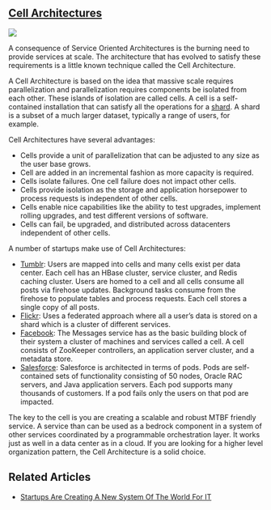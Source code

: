 ## [Cell Architectures](/blog/2012/5/9/cell-architectures.html)

    

    

![](http://farm9.staticflickr.com/8004/7159666952_1eebef3654_o.jpg)

A consequence of Service Oriented Architectures is the burning need to provide services at scale. The architecture that has evolved to satisfy these requirements is a little known technique called the Cell Architecture.  

A Cell Architecture is based on the idea that massive scale requires parallelization and parallelization requires components be isolated from each other. These islands of isolation are called cells. A cell is a self-contained installation that can satisfy all the operations for a [shard](http://highscalability.com/unorthodox-approach-database-design-coming-shard). A shard is a subset of a much larger dataset, typically a range of users, for example.   

Cell Architectures have several advantages:

*   Cells provide a unit of parallelization that can be adjusted to any size as the user base grows.
*   Cell are added in an incremental fashion as more capacity is required.
*   Cells isolate failures. One cell failure does not impact other cells.
*   Cells provide isolation as the storage and application horsepower to process requests is independent of other cells.
*   Cells enable nice capabilities like the ability to test upgrades, implement rolling upgrades, and test different versions of software.
*   Cells can fail, be upgraded, and distributed across datacenters independent of other cells.

A number of startups make use of Cell Architectures:

*   [Tumblr](http://highscalability.com/blog/2012/2/13/tumblr-architecture-15-billion-page-views-a-month-and-harder.html): Users are mapped into cells and many cells exist per data center. Each cell has an HBase cluster, service cluster, and Redis caching cluster. Users are homed to a cell and all cells consume all posts via firehose updates. Background tasks consume from the firehose to populate tables and process requests. Each cell stores a single copy of all posts.
*   [Flickr](http://highscalability.com/flickr-architecture): Uses a federated approach where all a user’s data is stored on a shard which is a cluster of different services.
*   [Facebook](http://highscalability.com/blog/2011/5/17/facebook-an-example-canonical-architecture-for-scaling-billi.html): The Messages service has as the basic building block of their system a cluster of machines and services called a cell. A cell consists of ZooKeeper controllers, an application server cluster, and a metadata store.
*   [Salesforce](http://developer.force.com/dreamforce/09/session/backstage_pass:a_look_inside_the_force_com_infrastructure): Salesforce is architected in terms of pods. Pods are self-contained sets of functionality consisting of 50 nodes, Oracle RAC servers, and Java application servers. Each pod supports many thousands of customers. If a pod fails only the users on that pod are impacted.

The key to the cell is you are creating a scalable and robust MTBF friendly service. A service than can be used as a bedrock component in a system of other services coordinated by a programmable orchestration layer. It works just as well in a data center as in a cloud. If you are looking for a higher level organization pattern, the Cell Architecture is a solid choice.

## Related Articles

*   [Startups Are Creating A New System Of The World For IT](http://highscalability.com/blog/2012/5/7/startups-are-creating-a-new-system-of-the-world-for-it.html)

    
